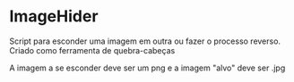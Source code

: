 # ImageHider
Script para esconder uma imagem em outra ou fazer o processo reverso. Criado como ferramenta de quebra-cabeças

A imagem a se esconder deve ser um png e a imagem "alvo" deve ser .jpg
